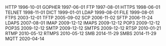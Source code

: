 HTTP 1996-10-01
GOPHER 1997-06-01
FTP 1997-08-01
HTTPS 1998-06-01
TELNET 1998-11-01
DICT 1999-01-01
LDAP 1999-08-01
FILE 1999-08-01
FTPS 2003-12-01
TFTP 2005-09-02
SCP 2006-11-02
SFTP 2006-11-24
LDAPS 2007-08-01
IMAP 2009-12-12
IMAPS 2009-12-12
POP3 2009-12-12
POP3S 2009-12-12
SMTP 2009-12-12
SMTPS 2009-12-12
RTSP 2010-01-21
RTMP 2010-05-12
RTMPS 2010-05-12
SMB 2014-11-29
SMBS 2014-11-29
MQTT 2020-04-14
